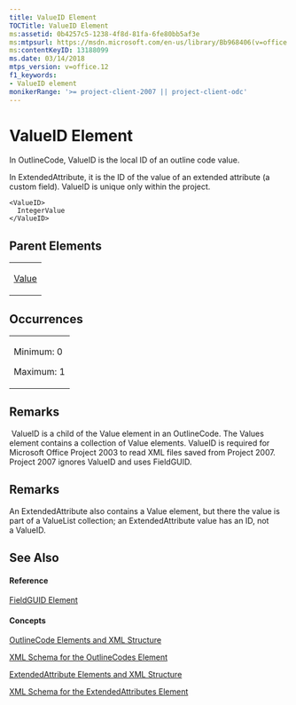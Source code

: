 ```yaml
---
title: ValueID Element
TOCTitle: ValueID Element
ms:assetid: 0b4257c5-1238-4f8d-81fa-6fe80bb5af3e
ms:mtpsurl: https://msdn.microsoft.com/en-us/library/Bb968406(v=office.12)
ms:contentKeyID: 13188099
ms.date: 03/14/2018
mtps_version: v=office.12
f1_keywords:
- ValueID element
monikerRange: '>= project-client-2007 || project-client-odc'
---
```


# ValueID Element




In OutlineCode, ValueID is the local ID of an outline code value.

In ExtendedAttribute, it is the ID of the value of an extended attribute (a custom field). ValueID is unique only within the project.

    <ValueID>
      IntegerValue
    </ValueID>

## Parent Elements

<table>
<colgroup>
<col style="width: 100%" />
</colgroup>
<tbody>
<tr class="odd">
<td><p><a href="value-element.md">Value</a></p></td>
</tr>
</tbody>
</table>

## Occurrences

<table>
<colgroup>
<col style="width: 100%" />
</colgroup>
<tbody>
<tr class="odd">
<td><p>Minimum: 0</p>
<p>Maximum: 1</p></td>
</tr>
</tbody>
</table>

## Remarks

 ValueID is a child of the Value element in an OutlineCode. The Values element contains a collection of Value elements. ValueID is required for Microsoft Office Project 2003 to read XML files saved from Project 2007. Project 2007 ignores ValueID and uses FieldGUID.

## Remarks

An ExtendedAttribute also contains a Value element, but there the value is part of a ValueList collection; an ExtendedAttribute value has an ID, not a ValueID.

## See Also

#### Reference

[FieldGUID Element](fieldguid-element.md)

#### Concepts

[OutlineCode Elements and XML Structure](outlinecode-elements-and-xml-structure.md)

[XML Schema for the OutlineCodes Element](xml-schema-for-the-outlinecodes-element.md)

[ExtendedAttribute Elements and XML Structure](extendedattribute-elements-and-xml-structure.md)

[XML Schema for the ExtendedAttributes Element](xml-schema-for-the-extendedattributes-element.md)

